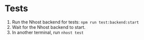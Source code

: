# Tests

1. Run the Nhost backend for tests: `npm run test:backend:start`
2. Wait for the Nhost backend to start.
3. In another terminal, run `nhost test`
